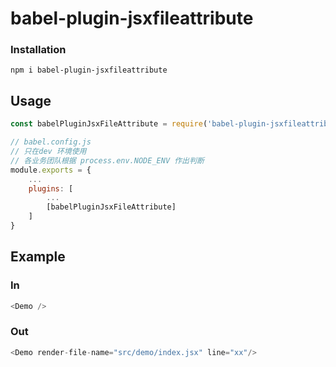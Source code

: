 # babel-plugin-jsxfileattribute

### Installation

`npm i babel-plugin-jsxfileattribute`

## Usage

```javascript
const babelPluginJsxFileAttribute = require('babel-plugin-jsxfileattribute');

// babel.config.js
// 只在dev 环境使用
// 各业务团队根据 process.env.NODE_ENV 作出判断
module.exports = {
    ...
    plugins: [
        ...
        [babelPluginJsxFileAttribute]
    ]
}
```

## Example

### In

```javascript
<Demo />
```

### Out
```javascript
<Demo render-file-name="src/demo/index.jsx" line="xx"/>
```